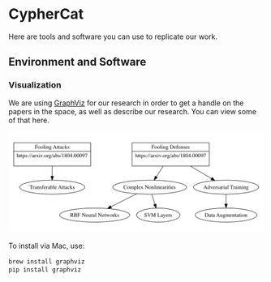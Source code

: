 # CypherCat

Here are tools and software you can use to replicate our work.

## Environment and Software

### Visualization

We are using [GraphViz](https://www.graphviz.org/) for our research in order to get a handle on the papers in the space, as well as describe our research. You can view some of that here.

![Model Inversion](Visualizations/Example.png)

To install via Mac, use:

```
brew install graphviz
pip install graphviz
```
